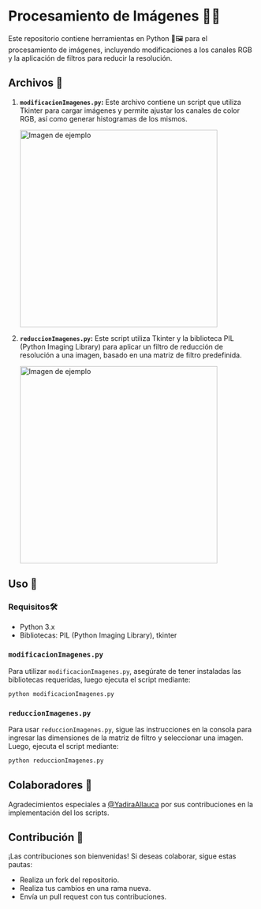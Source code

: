 # Procesamiento de Imágenes 🌈📸

Este repositorio contiene herramientas en Python 🐍🖼️ para el procesamiento de imágenes, incluyendo modificaciones a los canales RGB y la aplicación de filtros para reducir la resolución.

## Archivos 📁

1. **`modificacionImagenes.py`:** Este archivo contiene un script que utiliza Tkinter para cargar imágenes y permite ajustar los canales de color RGB, así como generar histogramas de los mismos.

   <img src="https://github.com/ArmijosThais/ProcesamientoImagenes/assets/118792851/0dbfeb40-c41c-4ecd-b73b-2aed4ea95815" alt="Imagen de ejemplo" width="400">

3. **`reduccionImagenes.py`:** Este script utiliza Tkinter y la biblioteca PIL (Python Imaging Library) para aplicar un filtro de reducción de resolución a una imagen, basado en una matriz de filtro predefinida.
   
   <img src="https://github.com/ArmijosThais/ProcesamientoImagenes/assets/118792851/a5dc7eeb-b807-493b-8dc0-e3f0631e44b3" alt="Imagen de ejemplo" width="400">
   
## Uso 🚀

### Requisitos🛠️

- Python 3.x
- Bibliotecas: PIL (Python Imaging Library), tkinter

### `modificacionImagenes.py`

Para utilizar `modificacionImagenes.py`, asegúrate de tener instaladas las bibliotecas requeridas, luego ejecuta el script mediante:

```bash
python modificacionImagenes.py
```

### `reduccionImagenes.py`

Para usar `reduccionImagenes.py`, sigue las instrucciones en la consola para ingresar las dimensiones de la matriz de filtro y seleccionar una imagen. Luego, ejecuta el script mediante:

```bash
python reduccionImagenes.py
```


## Colaboradores 🤝

Agradecimientos especiales a [@YadiraAllauca](https://github.com/YadiraAllauca) por sus contribuciones en la implementación del los scripts.


## Contribución 🌟

¡Las contribuciones son bienvenidas! Si deseas colaborar, sigue estas pautas:
- Realiza un fork del repositorio.
- Realiza tus cambios en una rama nueva.
- Envía un pull request con tus contribuciones.


